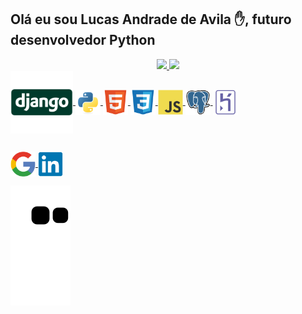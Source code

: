 ## Olá eu sou Lucas Andrade de Avila ✋, futuro desenvolvedor Python

<div align="center">
  <a href="https://github.com/LucasAvilaa">
  <img height="180em" src="https://github-readme-stats.vercel.app/api?username=LucasAvilaa&show_icons=true&theme=algolia&include_all_commits=true&count_private=true"/>
  <img height="180em" src="https://github-readme-stats.vercel.app/api/top-langs/?username=LucasAvilaa&layout=compact&langs_count=7&theme=algolia"/>
</div>
   
<div>  
  <img width="100" align="center" src="https://raw.githubusercontent.com/devicons/devicon/master/icons/django/django-original.svg">
  <img height="40" width="40" align="center" src="https://raw.githubusercontent.com/devicons/devicon/master/icons/python/python-original.svg">
  <img height="40" width="40" align="center" src="https://raw.githubusercontent.com/devicons/devicon/master/icons/html5/html5-original.svg">
  <img height="40" width="40" align="center" src="https://raw.githubusercontent.com/devicons/devicon/master/icons/css3/css3-original.svg">
  <img height="40" width="40" align="center" src="https://raw.githubusercontent.com/devicons/devicon/master/icons/javascript/javascript-original.svg">  
  <img height="40" width="40" align="center" src="https://raw.githubusercontent.com/devicons/devicon/master/icons/postgresql/postgresql-original.svg">
  <img height="40" width="40" align="center" src="https://raw.githubusercontent.com/devicons/devicon/master/icons/heroku/heroku-original.svg">
</div>   

##
  
<div>
  <a href="mailto:lucas.avila76@gmail.com">
    <img height="40" align="center"  src="https://raw.githubusercontent.com/devicons/devicon/master/icons/google/google-original.svg"">
  </a>  
  <a href="https://www.linkedin.com/in/lucasaavila/" target="_blank">
    <img height="40" width="40" align="center" src="https://raw.githubusercontent.com/devicons/devicon/master/icons/linkedin/linkedin-original.svg">  
  </a>
  
  ![Snake animation](https://github.com/LucasAvilaa/LucasAvilaa/blob/output/github-contribution-grid-snake.svg)

 </div>
